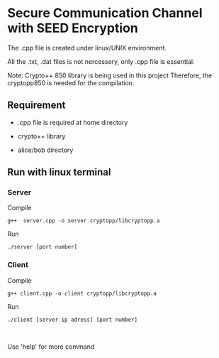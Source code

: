 # Secure Communication Channel with SEED Encryption

The .cpp file is created under linux/UNIX environment.

All the .txt, .dat files is not nercessery, only .cpp file is essential.

Note: Crypto++ 850 library is being used in this project
      Therefore, the cryptopp850 is needed for the compilation.

## Requirement

- .cpp file is required at home directory

- crypto++ library

- alice/bob directory

## Run with linux terminal

### Server

Compile
```
g++  server.cpp -o server cryptopp/libcryptopp.a
```
Run
```
./server [port number]
```

### Client

Compile
```
g++ client.cpp -o client cryptopp/libcryptopp.a
```
Run
```
./client [server ip adress] [port number]
```
<br />

Use 'help' for more command
